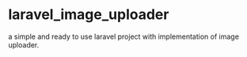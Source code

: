 # laravel_image_uploader
a simple and ready to use laravel project with implementation of image uploader.
